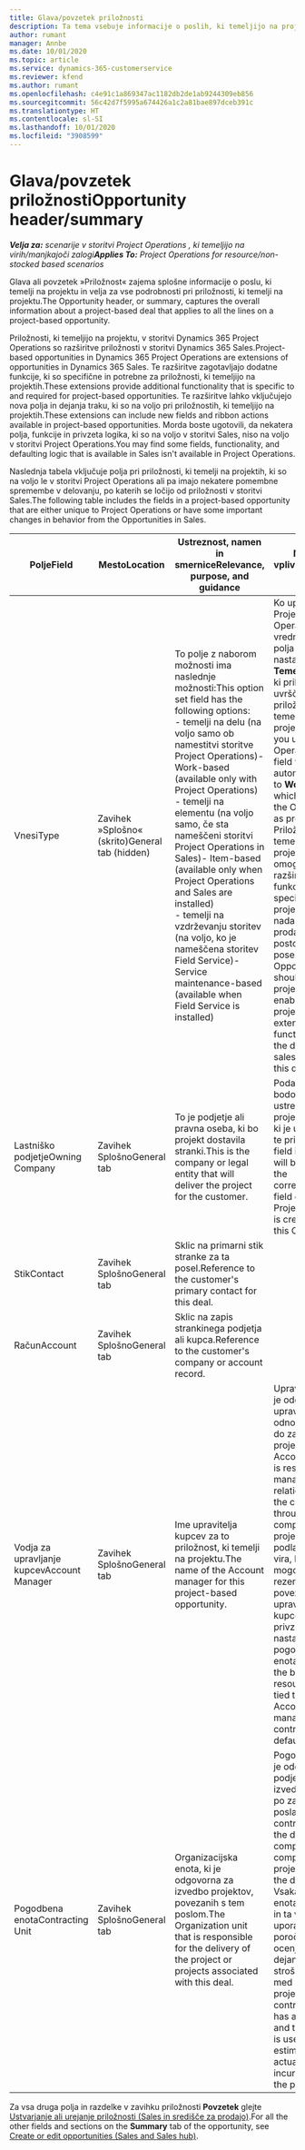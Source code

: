 ```yaml
---
title: Glava/povzetek priložnosti
description: Ta tema vsebuje informacije o poslih, ki temeljijo na projektih, in podrobnostih priložnosti, ki temeljijo na projektih.
author: rumant
manager: Annbe
ms.date: 10/01/2020
ms.topic: article
ms.service: dynamics-365-customerservice
ms.reviewer: kfend
ms.author: rumant
ms.openlocfilehash: c4e91c1a869347ac1182db2de1ab9244309eb856
ms.sourcegitcommit: 56c42d7f5995a674426a1c2a81bae897dceb391c
ms.translationtype: HT
ms.contentlocale: sl-SI
ms.lasthandoff: 10/01/2020
ms.locfileid: "3908599"
---
```

# <a name="opportunity-headersummary"></a><span data-ttu-id="99d68-103">Glava/povzetek priložnosti</span><span class="sxs-lookup"><span data-stu-id="99d68-103">Opportunity header/summary</span></span>

<span data-ttu-id="99d68-104">_**Velja za:** scenarije v storitvi Project Operations , ki temeljijo na virih/manjkajoči zalogi_</span><span class="sxs-lookup"><span data-stu-id="99d68-104">_**Applies To:** Project Operations for resource/non-stocked based scenarios_</span></span>


<span data-ttu-id="99d68-105">Glava ali povzetek »Priložnost« zajema splošne informacije o poslu, ki temelji na projektu in velja za vse podrobnosti pri priložnosti, ki temelji na projektu.</span><span class="sxs-lookup"><span data-stu-id="99d68-105">The Opportunity header, or summary, captures the overall information about a project-based deal that applies to all the lines on a project-based opportunity.</span></span>

<span data-ttu-id="99d68-106">Priložnosti, ki temeljijo na projektu, v storitvi Dynamics 365 Project Operations so razširitve priložnosti v storitvi Dynamics 365 Sales.</span><span class="sxs-lookup"><span data-stu-id="99d68-106">Project-based opportunities in Dynamics 365 Project Operations are extensions of opportunities in Dynamics 365 Sales.</span></span> <span data-ttu-id="99d68-107">Te razširitve zagotavljajo dodatne funkcije, ki so specifične in potrebne za priložnosti, ki temeljijo na projektih.</span><span class="sxs-lookup"><span data-stu-id="99d68-107">These extensions provide additional functionality that is specific to and required for project-based opportunities.</span></span> <span data-ttu-id="99d68-108">Te razširitve lahko vključujejo nova polja in dejanja traku, ki so na voljo pri priložnostih, ki temeljijo na projektih.</span><span class="sxs-lookup"><span data-stu-id="99d68-108">These extensions can include new fields and ribbon actions available in project-based opportunities.</span></span> <span data-ttu-id="99d68-109">Morda boste ugotovili, da nekatera polja, funkcije in privzeta logika, ki so na voljo v storitvi Sales, niso na voljo v storitvi Project Operations.</span><span class="sxs-lookup"><span data-stu-id="99d68-109">You may find some fields, functionality, and defaulting logic that is available in Sales isn't available in Project Operations.</span></span>

<span data-ttu-id="99d68-110">Naslednja tabela vključuje polja pri priložnosti, ki temelji na projektih, ki so na voljo le v storitvi Project Operations ali pa imajo nekatere pomembne spremembe v delovanju, po katerih se ločijo od priložnosti v storitvi Sales.</span><span class="sxs-lookup"><span data-stu-id="99d68-110">The following table includes the fields in a project-based opportunity that are either unique to Project Operations or have some important changes in behavior from the Opportunities in Sales.</span></span>

| <span data-ttu-id="99d68-111">**Polje**</span><span class="sxs-lookup"><span data-stu-id="99d68-111">**Field**</span></span> | <span data-ttu-id="99d68-112">**Mesto**</span><span class="sxs-lookup"><span data-stu-id="99d68-112">**Location**</span></span> | <span data-ttu-id="99d68-113">**Ustreznost, namen in smernice**</span><span class="sxs-lookup"><span data-stu-id="99d68-113">**Relevance, purpose, and guidance**</span></span> | <span data-ttu-id="99d68-114">**Nadaljnji vpliv**</span><span class="sxs-lookup"><span data-stu-id="99d68-114">**Downstream impact**</span></span> |
| --- | --- | --- | --- |
| <span data-ttu-id="99d68-115">Vnesi</span><span class="sxs-lookup"><span data-stu-id="99d68-115">Type</span></span> | <span data-ttu-id="99d68-116">Zavihek »Splošno« (skrito)</span><span class="sxs-lookup"><span data-stu-id="99d68-116">General tab (hidden)</span></span> | <span data-ttu-id="99d68-117">To polje z naborom možnosti ima naslednje možnosti:</span><span class="sxs-lookup"><span data-stu-id="99d68-117">This option set field has the following options:</span></span></br><span data-ttu-id="99d68-118">- temelji na delu (na voljo samo ob namestitvi storitve Project Operations)</span><span class="sxs-lookup"><span data-stu-id="99d68-118">- Work-based (available only with Project Operations)</span></span></br><span data-ttu-id="99d68-119">- temelji na elementu (na voljo samo, če sta nameščeni storitvi Project Operations in Sales)</span><span class="sxs-lookup"><span data-stu-id="99d68-119">- Item-based (available only when Project Operations and Sales are installed)</span></span></br><span data-ttu-id="99d68-120">- temelji na vzdrževanju storitev (na voljo, ko je nameščena storitev Field Service)</span><span class="sxs-lookup"><span data-stu-id="99d68-120">- Service maintenance-based (available when Field Service is installed)</span></span> | <span data-ttu-id="99d68-121">Ko uporabljate Project Operations, je vrednost tega polja samodejno nastavljena na **Temelji na delu**, ki priložnost uvršča med priložnosti, ki temeljijo na projektih.</span><span class="sxs-lookup"><span data-stu-id="99d68-121">When you use Project Operations, this field value is automatically set to **Work-based** which classifies the Opportunity as project-based.</span></span> <span data-ttu-id="99d68-122">Priložnost mora temeljiti na projektu, da lahko omogoča vse razširitve in funkcije, specifične za projekt, v nadaljnjem prodajnem postopku za ta posel.</span><span class="sxs-lookup"><span data-stu-id="99d68-122">An Opportunity should be project-based to enable all project-specific extensions and functionality in the downstream sales process for this deal.</span></span> |
| <span data-ttu-id="99d68-123">Lastniško podjetje</span><span class="sxs-lookup"><span data-stu-id="99d68-123">Owning Company</span></span> | <span data-ttu-id="99d68-124">Zavihek Splošno</span><span class="sxs-lookup"><span data-stu-id="99d68-124">General tab</span></span> | <span data-ttu-id="99d68-125">To je podjetje ali pravna oseba, ki bo projekt dostavila stranki.</span><span class="sxs-lookup"><span data-stu-id="99d68-125">This is the company or legal entity that will deliver the project for the customer.</span></span> | <span data-ttu-id="99d68-126">Podatki tega polja bodo kopirani v ustrezno polje v projektni ponudbi, ki je ustvarjena iz te priložnosti.</span><span class="sxs-lookup"><span data-stu-id="99d68-126">This field information will be copied to the corresponding field on the Project quote that is created from this Opportunity.</span></span> |
| <span data-ttu-id="99d68-127">Stik</span><span class="sxs-lookup"><span data-stu-id="99d68-127">Contact</span></span> | <span data-ttu-id="99d68-128">Zavihek Splošno</span><span class="sxs-lookup"><span data-stu-id="99d68-128">General tab</span></span> | <span data-ttu-id="99d68-129">Sklic na primarni stik stranke za ta posel.</span><span class="sxs-lookup"><span data-stu-id="99d68-129">Reference to the customer's primary contact for this deal.</span></span> | |
| <span data-ttu-id="99d68-130">Račun</span><span class="sxs-lookup"><span data-stu-id="99d68-130">Account</span></span> | <span data-ttu-id="99d68-131">Zavihek Splošno</span><span class="sxs-lookup"><span data-stu-id="99d68-131">General tab</span></span> | <span data-ttu-id="99d68-132">Sklic na zapis strankinega podjetja ali kupca.</span><span class="sxs-lookup"><span data-stu-id="99d68-132">Reference to the customer's company or account record.</span></span> | |
| <span data-ttu-id="99d68-133">Vodja za upravljanje kupcev</span><span class="sxs-lookup"><span data-stu-id="99d68-133">Account Manager</span></span> | <span data-ttu-id="99d68-134">Zavihek Splošno</span><span class="sxs-lookup"><span data-stu-id="99d68-134">General tab</span></span> | <span data-ttu-id="99d68-135">Ime upravitelja kupcev za to priložnost, ki temelji na projektu.</span><span class="sxs-lookup"><span data-stu-id="99d68-135">The name of the Account manager for this project-based opportunity.</span></span> | <span data-ttu-id="99d68-136">Upravitelj kupcev je odgovoren za upravljanje odnosa s stranko do zaključka tega projekta.</span><span class="sxs-lookup"><span data-stu-id="99d68-136">The Account manager is responsible for managing the relationship with the customer through the completion of this project.</span></span> <span data-ttu-id="99d68-137">Na podlagi zapisa vira, ki ga je mogoče rezervirati in je povezan z upraviteljem kupcev, je privzeto nastavljena pogodbena enota.</span><span class="sxs-lookup"><span data-stu-id="99d68-137">Based on the bookable resource record tied to the Account manager, the contracting unit is defaulted.</span></span> |
| <span data-ttu-id="99d68-138">Pogodbena enota</span><span class="sxs-lookup"><span data-stu-id="99d68-138">Contracting Unit</span></span> | <span data-ttu-id="99d68-139">Zavihek Splošno</span><span class="sxs-lookup"><span data-stu-id="99d68-139">General tab</span></span> | <span data-ttu-id="99d68-140">Organizacijska enota, ki je odgovorna za izvedbo projektov, povezanih s tem poslom.</span><span class="sxs-lookup"><span data-stu-id="99d68-140">The Organization unit that is responsible for the delivery of the project or projects associated with this deal.</span></span> | <span data-ttu-id="99d68-141">Pogodbena enota je oddelek podjetja, ki bo izvedel projekte po zaključku posla.</span><span class="sxs-lookup"><span data-stu-id="99d68-141">The contracting unit is the division of the company that will complete the project(s) after the deal is closed.</span></span> <span data-ttu-id="99d68-142">Vsaka pogodbena enota ima valuto in ta valuta se uporablja za poročanje o ocenjenih in dejanskih stroških, nastalih med projektom.</span><span class="sxs-lookup"><span data-stu-id="99d68-142">Every contracting unit has a currency, and this currency is used to report estimated and actual costs incurred during the project.</span></span> |

<span data-ttu-id="99d68-143">Za vsa druga polja in razdelke v zavihku priložnosti **Povzetek** glejte [Ustvarjanje ali urejanje priložnosti (Sales in središče za prodajo)](https://docs.microsoft.com/dynamics365/sales-enterprise/create-edit-opportunity-sales).</span><span class="sxs-lookup"><span data-stu-id="99d68-143">For all the other fields and sections on the **Summary** tab of the opportunity, see [Create or edit opportunities (Sales and Sales hub)](https://docs.microsoft.com/dynamics365/sales-enterprise/create-edit-opportunity-sales).</span></span>
